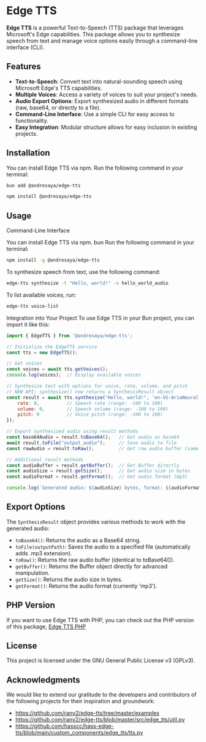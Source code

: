 # Edge TTS

**Edge TTS** is a powerful Text-to-Speech (TTS) package that leverages Microsoft's Edge capabilities. This package allows you to synthesize speech from text and manage voice options easily through a command-line interface (CLI).

## Features

- **Text-to-Speech**: Convert text into natural-sounding speech using Microsoft Edge's TTS capabilities.
- **Multiple Voices**: Access a variety of voices to suit your project's needs.
- **Audio Export Options**: Export synthesized audio in different formats (raw, base64, or directly to a file).
- **Command-Line Interface**: Use a simple CLI for easy access to functionality.
- **Easy Integration**: Modular structure allows for easy inclusion in existing projects.

## Installation

You can install Edge TTS via npm. Run the following command in your terminal:

```bash
bun add @andresaya/edge-tts
```
```bash
npm install @andresaya/edge-tts
```


## Usage
Command-Line Interface

You can install Edge TTS via npm. bun  Run the following command in your terminal:

```bash
npm install -g @andresaya/edge-tts
```

To synthesize speech from text, use the following command:
```bash
edge-tts synthesize -t "Hello, world!" -o hello_world_audio
```

To list available voices, run:

```bash
edge-tts voice-list
```

Integration into Your Project
To use Edge TTS in your Bun project, you can import it like this:

```js
import { EdgeTTS } from '@andresaya/edge-tts';

// Initialize the EdgeTTS service
const tts = new EdgeTTS();

// Get voices
const voices = await tts.getVoices();  
console.log(voices);  // Display available voices

// Synthesize text with options for voice, rate, volume, and pitch
// NEW API: synthesize() now returns a SynthesisResult object
const result = await tts.synthesize("Hello, world!", 'en-US-AriaNeural', {
    rate: 0,          // Speech rate (range: -100 to 100)
    volume: 0,        // Speech volume (range: -100 to 100)
    pitch: 0          // Voice pitch (range: -100 to 100)
});

// Export synthesized audio using result methods
const base64Audio = result.toBase64();   // Get audio as base64
await result.toFile("output_audio");     // Save audio to file
const rawAudio = result.toRaw();         // Get raw audio buffer (same as base64)

// Additional result methods
const audioBuffer = result.getBuffer();  // Get Buffer directly
const audioSize = result.getSize();      // Get audio size in bytes
const audioFormat = result.getFormat();  // Get audio format (mp3)

console.log(`Generated audio: ${audioSize} bytes, format: ${audioFormat}`);
```

## Export Options
The `SynthesisResult` object provides various methods to work with the generated audio:

- `toBase64()`: Returns the audio as a Base64 string.
- `toFile(outputPath)`: Saves the audio to a specified file (automatically adds .mp3 extension).
- `toRaw()`: Returns the raw audio buffer (identical to toBase64()).
- `getBuffer()`: Returns the Buffer object directly for advanced manipulation.
- `getSize()`: Returns the audio size in bytes.
- `getFormat()`: Returns the audio format (currently 'mp3').

## PHP Version
If you want to use Edge TTS with PHP, you can check out the PHP version of this package, [Edge TTS PHP](https://github.com/andresayac/edge-tts-php)


## License
This project is licensed under the GNU General Public License v3 (GPLv3).

## Acknowledgments

We would like to extend our gratitude to the developers and contributors of the following projects for their inspiration and groundwork:

* https://github.com/rany2/edge-tts/tree/master/examples
* https://github.com/rany2/edge-tts/blob/master/src/edge_tts/util.py
* https://github.com/hasscc/hass-edge-tts/blob/main/custom_components/edge_tts/tts.py